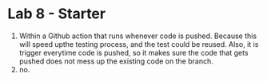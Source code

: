 # Lab 8 - Starter

1) Within a Github action that runs whenever code is pushed. Because this will speed upthe testing process, and the test could be reused. Also, it is trigger everytime code is pushed, so it makes sure the code that gets pushed does not mess up the existing code on the branch.
2) no.